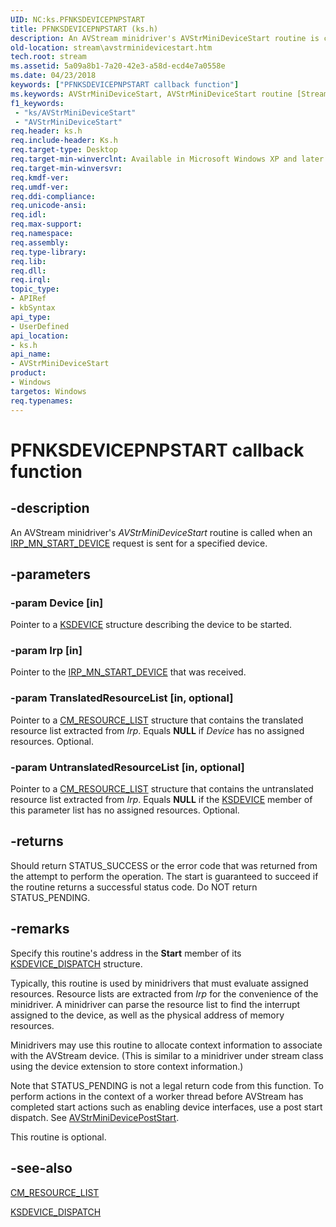 ```yaml
---
UID: NC:ks.PFNKSDEVICEPNPSTART
title: PFNKSDEVICEPNPSTART (ks.h)
description: An AVStream minidriver's AVStrMiniDeviceStart routine is called when an IRP_MN_START_DEVICE request is sent for a specified device.
old-location: stream\avstrminidevicestart.htm
tech.root: stream
ms.assetid: 5a09a8b1-7a20-42e3-a58d-ecd4e7a0558e
ms.date: 04/23/2018
keywords: ["PFNKSDEVICEPNPSTART callback function"]
ms.keywords: AVStrMiniDeviceStart, AVStrMiniDeviceStart routine [Streaming Media Devices], PFNKSDEVICEPNPSTART, avstclbk_b9fd90e7-3d9b-47a3-86c4-8df35f000269.xml, ks/AVStrMiniDeviceStart, stream.avstrminidevicestart
f1_keywords:
 - "ks/AVStrMiniDeviceStart"
 - "AVStrMiniDeviceStart"
req.header: ks.h
req.include-header: Ks.h
req.target-type: Desktop
req.target-min-winverclnt: Available in Microsoft Windows XP and later operating systems and DirectX 8.0 and later DirectX versions.
req.target-min-winversvr: 
req.kmdf-ver: 
req.umdf-ver: 
req.ddi-compliance: 
req.unicode-ansi: 
req.idl: 
req.max-support: 
req.namespace: 
req.assembly: 
req.type-library: 
req.lib: 
req.dll: 
req.irql: 
topic_type:
- APIRef
- kbSyntax
api_type:
- UserDefined
api_location:
- ks.h
api_name:
- AVStrMiniDeviceStart
product:
- Windows
targetos: Windows
req.typenames: 
---
```


# PFNKSDEVICEPNPSTART callback function


## -description


An AVStream minidriver's <i>AVStrMiniDeviceStart</i> routine is called when an <a href="https://docs.microsoft.com/windows-hardware/drivers/kernel/irp-mn-start-device">IRP_MN_START_DEVICE</a> request is sent for a specified device.


## -parameters




### -param Device [in]

Pointer to a <a href="https://docs.microsoft.com/windows-hardware/drivers/ddi/ks/ns-ks-_ksdevice">KSDEVICE</a> structure describing the device to be started.


### -param Irp [in]

Pointer to the <a href="https://docs.microsoft.com/windows-hardware/drivers/kernel/irp-mn-start-device">IRP_MN_START_DEVICE</a> that was received.


### -param TranslatedResourceList [in, optional]

Pointer to a <a href="https://docs.microsoft.com/windows-hardware/drivers/ddi/wdm/ns-wdm-_cm_resource_list">CM_RESOURCE_LIST</a> structure that contains the translated resource list extracted from <i>Irp</i>. Equals <b>NULL</b> if <i>Device</i> has no assigned resources. Optional.


### -param UntranslatedResourceList [in, optional]

Pointer to a <a href="https://docs.microsoft.com/windows-hardware/drivers/ddi/wdm/ns-wdm-_cm_resource_list">CM_RESOURCE_LIST</a> structure that contains the untranslated resource list extracted from <i>Irp</i>. Equals <b>NULL</b> if the <a href="https://docs.microsoft.com/windows-hardware/drivers/ddi/ks/ns-ks-_ksdevice">KSDEVICE</a> member of this parameter list has no assigned resources. Optional.


## -returns



Should return STATUS_SUCCESS or the error code that was returned from the attempt to perform the operation. The start is guaranteed to succeed if the routine returns a successful status code. Do NOT return STATUS_PENDING.




## -remarks



Specify this routine's address in the <b>Start</b> member of its <a href="https://docs.microsoft.com/windows-hardware/drivers/ddi/ks/ns-ks-_ksdevice_dispatch">KSDEVICE_DISPATCH</a> structure.

Typically, this routine is used by minidrivers that must evaluate assigned resources. Resource lists are extracted from <i>Irp</i> for the convenience of the minidriver. A minidriver can parse the resource list to find the interrupt assigned to the device, as well as the physical address of memory resources.

Minidrivers may use this routine to allocate context information to associate with the AVStream device. (This is similar to a minidriver under stream class using the device extension to store context information.)

Note that STATUS_PENDING is not a legal return code from this function.  To perform actions in the context of a worker thread before AVStream has completed start actions such as enabling device interfaces, use a post start dispatch. See <a href="https://docs.microsoft.com/windows-hardware/drivers/ddi/ks/nc-ks-pfnksdevice">AVStrMiniDevicePostStart</a>.

This routine is optional.




## -see-also




<a href="https://docs.microsoft.com/windows-hardware/drivers/ddi/wdm/ns-wdm-_cm_resource_list">CM_RESOURCE_LIST</a>



<a href="https://docs.microsoft.com/windows-hardware/drivers/ddi/ks/ns-ks-_ksdevice_dispatch">KSDEVICE_DISPATCH</a>
 

 

